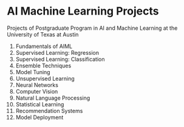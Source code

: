 # AI Machine Learning Projects

Projects of Postgraduate Program in AI and Machine Learning at the University of Texas at Austin 

1. Fundamentals of AIML 
2. Supervised Learning: Regression 
3. Supervised Learning: Classification
4. Ensemble Techniques
5. Model Tuning
6. Unsupervised Learning
7. Neural Networks 
8. Computer Vision
9. Natural Language Processing 
10. Statistical Learning 
11. Recommendation Systems 
12. Model Deployment 
